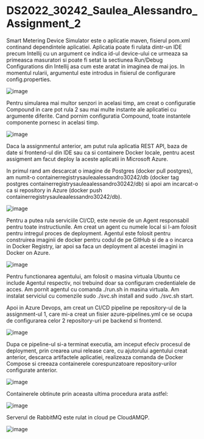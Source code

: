 # DS2022_30242_Saulea_Alessandro_Assignment_2

Smart Metering Device Simulator este o aplicatie maven, fisierul pom.xml continand dependintele aplicatiei. Aplicatia poate fi rulata dintr-un IDE precum Intellij cu un argument ce indica id-ul device-ului ce urmeaza sa primeasca masuratori si poate fi setat la sectiunea Run/Debug Configurations din Intellij asa cum este aratat in imaginea de mai jos. In momentul rularii, argumentul este introdus in fisierul de configurare config.properties.

![image](https://user-images.githubusercontent.com/74377027/207723383-3b927436-c399-4efa-b058-628ed78a4a42.png)

Pentru simularea mai multor senzori in acelasi timp, am creat o configuratie Compound in care pot rula 2 sau mai multe instante ale aplicatiei cu argumente diferite. Cand pornim configuratia Compound, toate instantele componente pornesc in acelasi timp.

![image](https://user-images.githubusercontent.com/74377027/207727623-9081aacc-6c9d-40eb-ac07-40250f918c40.png)

Daca la assignmentul anterior, am putut rula aplicatia REST API, baza de date si frontend-ul din IDE sau ca si containere Docker locale, pentru acest assigment am facut deploy la aceste aplicatii in Microsoft Azure.

In primul rand am descarcat o imagine de Postgres (docker pull postgres), am numit-o containerregistrysauleaalessandro30242/db (docker tag postgres containerregistrysauleaalessandro30242/db) si apoi am incarcat-o ca si repository in Azure (docker push containerregistrysauleaalessandro30242/db).

![image](https://user-images.githubusercontent.com/74377027/207739639-24697f6d-9671-44b1-a2cb-2a07baf0dda8.png)

Pentru a putea rula serviciile CI/CD, este nevoie de un Agent responsabil pentru toate instructiunile. Am creat un agent cu numele local si l-am folosit pentru intregul proces de deployment. Agentul este folosit pentru construirea imaginii de docker pentru codul de pe GitHub si de a o incarca in Docker Registry, iar apoi sa faca un deployment al acestei imagini in Docker on Azure.

![image](https://user-images.githubusercontent.com/74377027/207740501-f8fae1dd-f1c5-4bc2-874b-6b618a0ca3ec.png)

Pentru functionarea agentului, am folosit o masina virtuala Ubuntu ce include Agentul respectiv, noi trebuind doar sa configuram credentialele de acces. Am pornit agentul cu comanda ./run.sh in masina virtuala. Am instalat serviciul cu comenzile sudo ./svc.sh install and sudo ./svc.sh start.

Apoi in Azure Devops, am creat un CI/CD pipeline pe repository-ul de la assignment-ul 1, care mi-a creat un fisier azure-pipelines.yml ce se ocupa de configurarea celor 2 repository-uri pe backend si frontend.

![image](https://user-images.githubusercontent.com/74377027/207743287-847a4769-46ba-4ec9-8286-1206ef09375a.png)

Dupa ce pipeline-ul si-a terminat executia, am inceput efeciv procesul de deployment, prin crearea unui release care, cu ajutorului agentului creat anterior, descarca artifactele aplicatiei, realizeaza comanda de Docker Compose si creeaza containerele corespunzatoare repository-urilor configurate anterior.

![image](https://user-images.githubusercontent.com/74377027/207744190-943907dd-86dc-40c4-83ed-25b276c3076c.png)

Containerele obtinute prin aceasta ultima procedura arata astfel: 

![image](https://user-images.githubusercontent.com/74377027/207744463-c5a48879-351a-4eda-a140-60e74cefc23e.png)

Serverul de RabbitMQ este rulat in cloud pe CloudAMQP.

![image](https://user-images.githubusercontent.com/74377027/207809009-b13f1b06-3e5e-461f-a59e-b0f75f4b2280.png)
